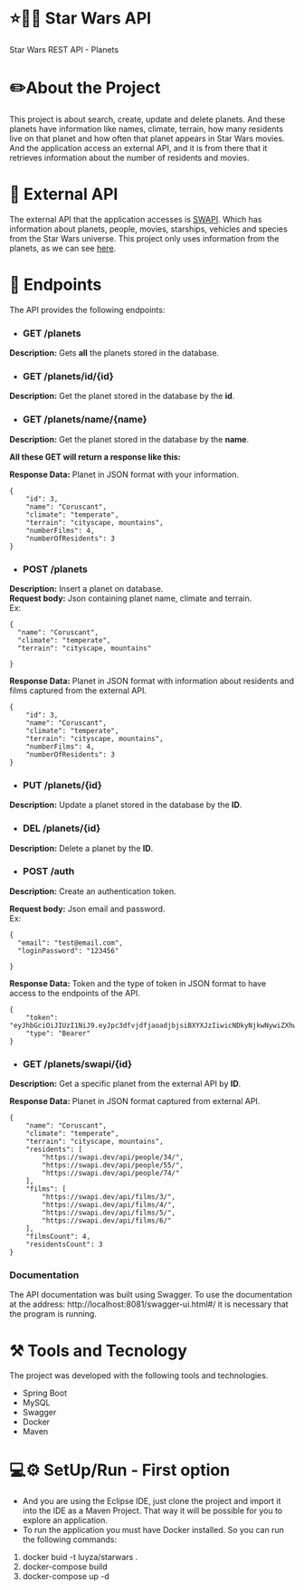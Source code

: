 # :star::gun::princess: Star Wars  API

Star Wars REST API  - Planets

# :pencil2:About the Project

This project is about search, create, update and delete planets. And these planets have information like names, climate, terrain, how many residents live on that planet and how often that planet appears in Star Wars movies. And the application access an external API, and it is from there that it retrieves information about the number of residents and movies.

# :rocket: External API

The external API that the application accesses is [SWAPI](https://swapi.dev/). Which has information about planets, people, movies, starships, vehicles and species from the Star Wars universe. This project only uses information from the planets, as we can see [here](https://swapi.dev/api/planets/1/).

# :page_with_curl: Endpoints
The API provides the following endpoints:

 - ### GET /planets
**Description:** Gets **all** the planets stored in the database.  

- ### GET /planets/id/{id}
**Description:** Get the planet stored in the database by the **id**. 

- ### GET /planets/name/{name}
**Description:** Get the planet stored in the database by the **name**. 

**All these GET will return a response like this:**

**Response Data:** Planet in JSON format with your information.
```
{
    "id": 3,
    "name": "Coruscant",
    "climate": "temperate",
    "terrain": "cityscape, mountains",
    "numberFilms": 4,
    "numberOfResidents": 3
}
```

- ### POST /planets
**Description:** Insert a planet on database.  
**Request body:** Json containing planet name, climate and terrain.  
Ex: 
```
{
  "name": "Coruscant",
  "climate": "temperate",
  "terrain": "cityscape, mountains"

}
```  
**Response Data:** Planet in JSON format with information about residents and films captured from the external API.
```
{
    "id": 3,
    "name": "Coruscant",
    "climate": "temperate",
    "terrain": "cityscape, mountains",
    "numberFilms": 4,
    "numberOfResidents": 3
}
```

- ### PUT /planets/{id}
**Description:** Update a planet stored in the database by the **ID**. 


- ### DEL /planets/{id}
**Description:** Delete a planet by the **ID**. 

- ### POST /auth
**Description:** Create an authentication token.

**Request body:** Json email and password.  
Ex: 
```
{
  "email": "test@email.com",
  "loginPassword": "123456"

}
```  
**Response Data:** Token and the type of token in JSON format to have access to the endpoints of the API.
```
{
    "token": "eyJhbGciOiJIUzI1NiJ9.eyJpc3dfvjdfjaoadjbjsiBXYXJzIiwicNDkyNjkwNywiZXhwIjoxNjM1MDEzMzA3fQ.OgWfR2Hn5EWLQ_ZRDpKeiVsT__QIbz1JSaPysOCNkCE",
    "type": "Bearer"
}
```

- ### GET /planets/swapi/{id}
**Description:** Get a specific planet from the external API by **ID**. 

**Response Data:** Planet in JSON format captured from external API.
```
{
    "name": "Coruscant",
    "climate": "temperate",
    "terrain": "cityscape, mountains",
    "residents": [
        "https://swapi.dev/api/people/34/",
        "https://swapi.dev/api/people/55/",
        "https://swapi.dev/api/people/74/"
    ],
    "films": [
        "https://swapi.dev/api/films/3/",
        "https://swapi.dev/api/films/4/",
        "https://swapi.dev/api/films/5/",
        "https://swapi.dev/api/films/6/"
    ],
    "filmsCount": 4,
    "residentsCount": 3
}
```


### Documentation
The API documentation was built using Swagger. To use the documentation at the address: http://localhost:8081/swagger-ui.html#/ it is necessary that the program is running.

# :hammer_and_pick: Tools and Tecnology
The project was developed with the following tools and technologies.
 - Spring Boot
 - MySQL
 - Swagger
 - Docker
 - Maven

# :computer::gear: SetUp/Run - First option
 - And you are using the Eclipse IDE, just clone the project and import it into the IDE as a Maven Project. That way it will be possible for you to explore an application.
 - To run the application you must have Docker installed. So you can run the following commands: 
 1. docker buid -t luyza/starwars .
 2. docker-compose build
 3. docker-compose up -d







